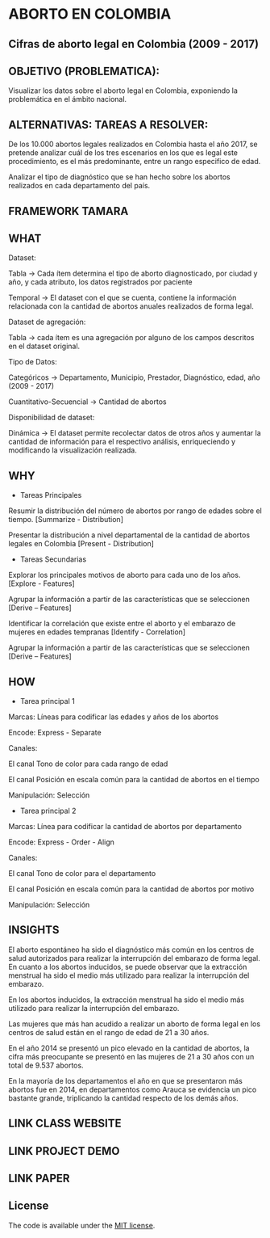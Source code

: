 # ABORTO EN COLOMBIA 

## Cifras de aborto legal en Colombia (2009 - 2017) 

 

## OBJETIVO (PROBLEMATICA): 

Visualizar los datos sobre el aborto legal en Colombia, exponiendo la problemática en el ámbito nacional. 


## ALTERNATIVAS: TAREAS A RESOLVER: 

De los 10.000 abortos legales realizados en Colombia hasta el año 2017, se pretende analizar cuál de los tres escenarios en los que es legal este procedimiento, es el más predominante, entre un rango especifico de edad. 

Analizar el tipo de diagnóstico que se han hecho sobre los abortos realizados en cada departamento del país. 

## FRAMEWORK TAMARA 

## WHAT 

Dataset:  

Tabla -> Cada ítem determina el tipo de aborto diagnosticado, por ciudad y año, y cada atributo, los datos registrados por paciente 

Temporal -> El dataset con el que se cuenta, contiene la información relacionada con la cantidad de abortos anuales realizados de forma legal. 


Dataset de agregación: 

Tabla -> cada ítem es una agregación por alguno de los campos descritos en el dataset original. 


Tipo de Datos: 

Categóricos -> Departamento, Municipio, Prestador, Diagnóstico, edad, año (2009 - 2017) 

Cuantitativo-Secuencial -> Cantidad de abortos 

 
Disponibilidad de dataset: 

Dinámica -> El dataset permite recolectar datos de otros años y aumentar la cantidad de información para el respectivo análisis, enriqueciendo y modificando la visualización realizada. 

## WHY 

- Tareas Principales  

Resumir la distribución del número de abortos por rango de edades sobre el tiempo. [Summarize - Distribution] 

Presentar la distribución a nivel departamental de la cantidad de abortos legales en Colombia [Present - Distribution] 

- Tareas Secundarias  

Explorar los principales motivos de aborto para cada uno de los años. [Explore - Features] 

Agrupar la información a partir de las características que se seleccionen [Derive – Features] 

Identificar la correlación que existe entre el aborto y el embarazo de mujeres en edades tempranas [Identify - Correlation] 

Agrupar la información a partir de las características que se seleccionen [Derive – Features] 

 
## HOW 

- Tarea principal 1 

Marcas: Líneas para codificar las edades y años de los abortos 

Encode: Express - Separate 

Canales: 

El canal Tono de color para cada rango de edad 

El canal Posición en escala común para la cantidad de abortos en el tiempo 

Manipulación: Selección 

 
- Tarea principal 2 

Marcas: Línea para codificar la cantidad de abortos por departamento 

Encode: Express - Order - Align 

Canales: 

El canal Tono de color para el departamento 

El canal Posición en escala común para la cantidad de abortos por motivo 

Manipulación: Selección 

 
## INSIGHTS 

El aborto espontáneo ha sido el diagnóstico más común en los centros de salud autorizados para realizar la interrupción del embarazo de forma legal. En cuanto a los abortos inducidos, se puede observar que la extracción menstrual ha sido el medio más utilizado para realizar la interrupción del embarazo. 

En los abortos inducidos, la extracción menstrual ha sido el medio más utilizado para realizar la interrupción del embarazo. 

Las mujeres que más han acudido a realizar un aborto de forma legal en los centros de salud están en el rango de edad de 21 a 30 años. 

En el año 2014 se presentó un pico elevado en la cantidad de abortos, la cifra más preocupante se presentó en las mujeres de 21 a 30 años con un total de 9.537 abortos. 

En la mayoría de los departamentos el año en que se presentaron más abortos fue en 2014, en departamentos como Arauca se evidencia un pico bastante grande, triplicando la cantidad respecto de los demás años. 

## LINK CLASS WEBSITE 

## LINK PROJECT DEMO 

## LINK PAPER 

## License

The code is available under the [MIT license](LICENSE.txt).
